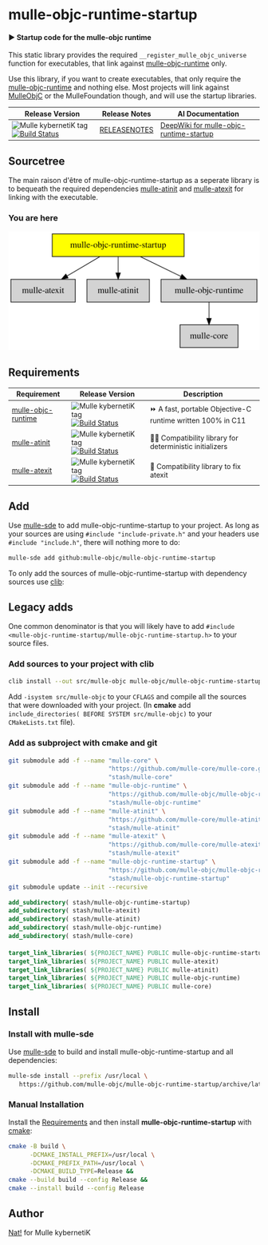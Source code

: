 # mulle-objc-runtime-startup

#### ▶️  Startup code for the mulle-objc runtime

This static library provides the required `__register_mulle_objc_universe`
function for executables, that link against
[mulle-objc-runtime](//github.com/mulle-objc/mulle-objc-runtime)
only.

Use this library, if you want to create executables, that only
require the [mulle-objc-runtime](//github.com/mulle-objc/mulle-objc-runtime)
and nothing else. Most projects will link against
[MulleObjC](//github.com/mulle-objc/MulleObjC) or the MulleFoundation
though, and will use the startup libraries.



| Release Version                                       | Release Notes  | AI Documentation
|-------------------------------------------------------|----------------|---------------
| ![Mulle kybernetiK tag](https://img.shields.io/github/tag/mulle-objc/mulle-objc-runtime-startup.svg) [![Build Status](https://github.com/mulle-objc/mulle-objc-runtime-startup/workflows/CI/badge.svg)](//github.com/mulle-objc/mulle-objc-runtime-startup/actions) | [RELEASENOTES](RELEASENOTES.md) | [DeepWiki for mulle-objc-runtime-startup](https://deepwiki.com/mulle-objc/mulle-objc-runtime-startup)





## Sourcetree

The main raison d'être of mulle-objc-runtime-startup as a seperate library
is to bequeath the required dependencies [mulle-atinit](//github.com/mulle-core/mulle-atinit) and
[mulle-atexit](//github.com/mulle-core/mulle-atexit) for linking with the executable.



### You are here

![Overview](overview.dot.svg)



## Requirements

|   Requirement         | Release Version  | Description
|-----------------------|------------------|---------------
| [mulle-objc-runtime](https://github.com/mulle-objc/mulle-objc-runtime) | ![Mulle kybernetiK tag](https://img.shields.io/github/tag/mulle-objc/mulle-objc-runtime.svg) [![Build Status](https://github.com/mulle-objc/mulle-objc-runtime/workflows/CI/badge.svg?branch=release)](https://github.com/mulle-objc/mulle-objc-runtime/actions/workflows/mulle-sde-ci.yml) | ⏩ A fast, portable Objective-C runtime written 100% in C11
| [mulle-atinit](https://github.com/mulle-core/mulle-atinit) | ![Mulle kybernetiK tag](https://img.shields.io/github/tag/mulle-core/mulle-atinit.svg) [![Build Status](https://github.com/mulle-core/mulle-atinit/workflows/CI/badge.svg?branch=release)](https://github.com/mulle-core/mulle-atinit/actions/workflows/mulle-sde-ci.yml) | 🤱🏼 Compatibility library for deterministic initializers
| [mulle-atexit](https://github.com/mulle-core/mulle-atexit) | ![Mulle kybernetiK tag](https://img.shields.io/github/tag/mulle-core/mulle-atexit.svg) [![Build Status](https://github.com/mulle-core/mulle-atexit/workflows/CI/badge.svg?branch=release)](https://github.com/mulle-core/mulle-atexit/actions/workflows/mulle-sde-ci.yml) | 👼 Compatibility library to fix atexit


## Add

Use [mulle-sde](//github.com/mulle-sde) to add mulle-objc-runtime-startup to your project.
As long as your sources are using `#include "include-private.h"` and your headers use `#include "include.h"`, there will nothing more to do:

``` sh
mulle-sde add github:mulle-objc/mulle-objc-runtime-startup
```

To only add the sources of mulle-objc-runtime-startup with dependency
sources use [clib](https://github.com/clibs/clib):

## Legacy adds

One common denominator is that you will likely have to add
`#include <mulle-objc-runtime-startup/mulle-objc-runtime-startup.h>` to your source files.


### Add sources to your project with clib

``` sh
clib install --out src/mulle-objc mulle-objc/mulle-objc-runtime-startup
```

Add `-isystem src/mulle-objc` to your `CFLAGS` and compile all the
sources that were downloaded with your project. (In **cmake** add
`include_directories( BEFORE SYSTEM src/mulle-objc)` to your `CMakeLists.txt`
file).







### Add as subproject with cmake and git

``` bash
git submodule add -f --name "mulle-core" \
                            "https://github.com/mulle-core/mulle-core.git" \
                            "stash/mulle-core"
git submodule add -f --name "mulle-objc-runtime" \
                            "https://github.com/mulle-objc/mulle-objc-runtime.git" \
                            "stash/mulle-objc-runtime"
git submodule add -f --name "mulle-atinit" \
                            "https://github.com/mulle-core/mulle-atinit.git" \
                            "stash/mulle-atinit"
git submodule add -f --name "mulle-atexit" \
                            "https://github.com/mulle-core/mulle-atexit.git" \
                            "stash/mulle-atexit"
git submodule add -f --name "mulle-objc-runtime-startup" \
                            "https://github.com/mulle-objc/mulle-objc-runtime-startup" \
                            "stash/mulle-objc-runtime-startup"
git submodule update --init --recursive
```

``` cmake
add_subdirectory( stash/mulle-objc-runtime-startup)
add_subdirectory( stash/mulle-atexit)
add_subdirectory( stash/mulle-atinit)
add_subdirectory( stash/mulle-objc-runtime)
add_subdirectory( stash/mulle-core)

target_link_libraries( ${PROJECT_NAME} PUBLIC mulle-objc-runtime-startup)
target_link_libraries( ${PROJECT_NAME} PUBLIC mulle-atexit)
target_link_libraries( ${PROJECT_NAME} PUBLIC mulle-atinit)
target_link_libraries( ${PROJECT_NAME} PUBLIC mulle-objc-runtime)
target_link_libraries( ${PROJECT_NAME} PUBLIC mulle-core)
```


## Install

### Install with mulle-sde

Use [mulle-sde](//github.com/mulle-sde) to build and install mulle-objc-runtime-startup and all dependencies:

``` sh
mulle-sde install --prefix /usr/local \
   https://github.com/mulle-objc/mulle-objc-runtime-startup/archive/latest.tar.gz
```

### Manual Installation

Install the [Requirements](#Requirements) and then
install **mulle-objc-runtime-startup** with [cmake](https://cmake.org):

``` sh
cmake -B build \
      -DCMAKE_INSTALL_PREFIX=/usr/local \
      -DCMAKE_PREFIX_PATH=/usr/local \
      -DCMAKE_BUILD_TYPE=Release &&
cmake --build build --config Release &&
cmake --install build --config Release
```


## Author

[Nat!](https://mulle-kybernetik.com/weblog) for Mulle kybernetiK  



